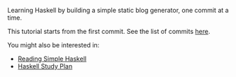 Learning Haskell by building a simple static blog generator, one commit at a time.

This tutorial starts from the first commit. See the list of commits [here](https://github.com/soupi/learn-haskell-blog-generator/commits/master).

You might also be interested in:

- [Reading Simple Haskell](https://soupi.github.io/rfc/reading_simple_haskell/)
- [Haskell Study Plan](https://github.com/soupi/haskell-study-plan/)
